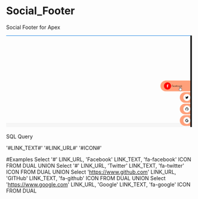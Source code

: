 # Social_Footer
Social Footer for Apex

<img src="https://raw.githubusercontent.com/ashishtheapexian/Social_Footer/master/preview.gif">

SQL Query

'#LINK_TEXT#'
'#LINK_URL#'
'#ICON#'

#Examples
Select '#' LINK_URL, 'Facebook' LINK_TEXT, 'fa-facebook' ICON FROM DUAL
UNION 
Select '#' LINK_URL, 'Twitter' LINK_TEXT, 'fa-twitter' ICON FROM DUAL
UNION
Select 'https://www.github.com' LINK_URL, 'GITHub' LINK_TEXT, 'fa-github' ICON FROM DUAL
UNION
Select 'https://www.google.com' LINK_URL, 'Google' LINK_TEXT, 'fa-google' ICON FROM DUAL